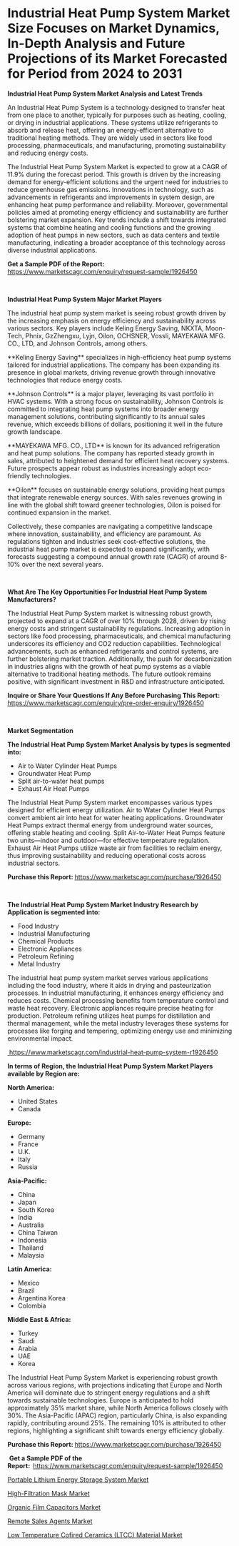<p><h1>Industrial Heat Pump System Market Size Focuses on Market Dynamics, In-Depth Analysis and Future Projections of its Market Forecasted for Period from 2024 to 2031</h1></p><p><strong>Industrial Heat Pump System Market Analysis and Latest Trends</strong></p>
<p><p>An Industrial Heat Pump System is a technology designed to transfer heat from one place to another, typically for purposes such as heating, cooling, or drying in industrial applications. These systems utilize refrigerants to absorb and release heat, offering an energy-efficient alternative to traditional heating methods. They are widely used in sectors like food processing, pharmaceuticals, and manufacturing, promoting sustainability and reducing energy costs.</p><p>The Industrial Heat Pump System Market is expected to grow at a CAGR of 11.9% during the forecast period. This growth is driven by the increasing demand for energy-efficient solutions and the urgent need for industries to reduce greenhouse gas emissions. Innovations in technology, such as advancements in refrigerants and improvements in system design, are enhancing heat pump performance and reliability. Moreover, governmental policies aimed at promoting energy efficiency and sustainability are further bolstering market expansion. Key trends include a shift towards integrated systems that combine heating and cooling functions and the growing adoption of heat pumps in new sectors, such as data centers and textile manufacturing, indicating a broader acceptance of this technology across diverse industrial applications.</p></p>
<p><strong>Get a Sample PDF of the Report:&nbsp;</strong> <a href="https://www.marketscagr.com/enquiry/request-sample/1926450?utm_campaign=1684&utm_medium=2&utm_source=Github&utm_content=ia&utm_term=25102024&utm_id=industrial-heat-pump-system">https://www.marketscagr.com/enquiry/request-sample/1926450</a></p>
<p>&nbsp;</p>
<p><strong>Industrial Heat Pump System Major Market Players</strong></p>
<p><p>The industrial heat pump system market is seeing robust growth driven by the increasing emphasis on energy efficiency and sustainability across various sectors. Key players include Keling Energy Saving, NKXTA, Moon-Tech, Phnix, GzZhengxu, Lyjn, Oilon, OCHSNER, Vossli, MAYEKAWA MFG. CO., LTD, and Johnson Controls, among others. </p><p>**Keling Energy Saving** specializes in high-efficiency heat pump systems tailored for industrial applications. The company has been expanding its presence in global markets, driving revenue growth through innovative technologies that reduce energy costs. </p><p>**Johnson Controls** is a major player, leveraging its vast portfolio in HVAC systems. With a strong focus on sustainability, Johnson Controls is committed to integrating heat pump systems into broader energy management solutions, contributing significantly to its annual sales revenue, which exceeds billions of dollars, positioning it well in the future growth landscape.</p><p>**MAYEKAWA MFG. CO., LTD** is known for its advanced refrigeration and heat pump solutions. The company has reported steady growth in sales, attributed to heightened demand for efficient heat recovery systems. Future prospects appear robust as industries increasingly adopt eco-friendly technologies.</p><p>**Oilon** focuses on sustainable energy solutions, providing heat pumps that integrate renewable energy sources. With sales revenues growing in line with the global shift toward greener technologies, Oilon is poised for continued expansion in the market.</p><p>Collectively, these companies are navigating a competitive landscape where innovation, sustainability, and efficiency are paramount. As regulations tighten and industries seek cost-effective solutions, the industrial heat pump market is expected to expand significantly, with forecasts suggesting a compound annual growth rate (CAGR) of around 8-10% over the next several years.</p></p>
<p>&nbsp;</p>
<p><strong>What Are The Key Opportunities For Industrial Heat Pump System Manufacturers?</strong></p>
<p><p>The Industrial Heat Pump System market is witnessing robust growth, projected to expand at a CAGR of over 10% through 2028, driven by rising energy costs and stringent sustainability regulations. Increasing adoption in sectors like food processing, pharmaceuticals, and chemical manufacturing underscores its efficiency and CO2 reduction capabilities. Technological advancements, such as enhanced refrigerants and control systems, are further bolstering market traction. Additionally, the push for decarbonization in industries aligns with the growth of heat pump systems as a viable alternative to traditional heating methods. The future outlook remains positive, with significant investment in R&D and infrastructure anticipated.</p></p>
<p><strong>Inquire or Share Your Questions If Any Before Purchasing This Report:</strong> <a href="https://www.marketscagr.com/enquiry/pre-order-enquiry/1926450?utm_campaign=1684&utm_medium=2&utm_source=Github&utm_content=ia&utm_term=25102024&utm_id=industrial-heat-pump-system">https://www.marketscagr.com/enquiry/pre-order-enquiry/1926450</a></p>
<p>&nbsp;</p>
<p><strong>Market Segmentation</strong></p>
<p><strong>The Industrial Heat Pump System Market Analysis by types is segmented into:</strong></p>
<p><ul><li>Air to Water Cylinder Heat Pumps</li><li>Groundwater Heat Pump</li><li>Split air-to-water heat pumps</li><li>Exhaust Air Heat Pumps</li></ul></p>
<p><p>The Industrial Heat Pump System market encompasses various types designed for efficient energy utilization. Air to Water Cylinder Heat Pumps convert ambient air into heat for water heating applications. Groundwater Heat Pumps extract thermal energy from underground water sources, offering stable heating and cooling. Split Air-to-Water Heat Pumps feature two units—indoor and outdoor—for effective temperature regulation. Exhaust Air Heat Pumps utilize waste air from facilities to reclaim energy, thus improving sustainability and reducing operational costs across industrial sectors.</p></p>
<p><strong>Purchase this Report:&nbsp;</strong><a href="https://www.marketscagr.com/purchase/1926450?utm_campaign=1684&utm_medium=2&utm_source=Github&utm_content=ia&utm_term=25102024&utm_id=industrial-heat-pump-system">https://www.marketscagr.com/purchase/1926450</a></p>
<p>&nbsp;</p>
<p><strong>The Industrial Heat Pump System Market Industry Research by Application is segmented into:</strong></p>
<p><ul><li>Food Industry</li><li>Industrial Manufacturing</li><li>Chemical Products</li><li>Electronic Appliances</li><li>Petroleum Refining</li><li>Metal Industry</li></ul></p>
<p><p>The industrial heat pump system market serves various applications including the food industry, where it aids in drying and pasteurization processes. In industrial manufacturing, it enhances energy efficiency and reduces costs. Chemical processing benefits from temperature control and waste heat recovery. Electronic appliances require precise heating for production. Petroleum refining utilizes heat pumps for distillation and thermal management, while the metal industry leverages these systems for processes like forging and tempering, optimizing energy use and minimizing environmental impact.</p></p>
<p><a href="https://www.marketscagr.com/industrial-heat-pump-system-r1926450?utm_campaign=1684&utm_medium=2&utm_source=Github&utm_content=ia&utm_term=25102024&utm_id=industrial-heat-pump-system">&nbsp;https://www.marketscagr.com/industrial-heat-pump-system-r1926450</a></p>
<p><strong>In terms of Region, the Industrial Heat Pump System Market Players available by Region are:</strong></p>
<p>
    <p> <strong> North America: </strong>
        <ul>
            <li>United States</li>
            <li>Canada</li>
        </ul>
        </p> 
    <p> <strong> Europe: </strong>
        <ul>
            <li>Germany</li>
            <li>France</li>
            <li>U.K.</li>
            <li>Italy</li>
            <li>Russia</li>
        </ul>
        </p> 
    <p> <strong> Asia-Pacific: </strong>
        <ul>
            <li>China</li>
            <li>Japan</li>
            <li>South Korea</li>
            <li>India</li>
            <li>Australia</li>
            <li>China Taiwan</li>
            <li>Indonesia</li>
            <li>Thailand</li>
            <li>Malaysia</li>
        </ul>
        </p> 
    <p> <strong> Latin America: </strong>
        <ul>
            <li>Mexico</li>
            <li>Brazil</li>
            <li>Argentina Korea</li>
            <li>Colombia</li>
        </ul>
        </p> 
    <p> <strong> Middle East & Africa: </strong>
        <ul>
            <li>Turkey</li>
            <li>Saudi</li>
            <li>Arabia</li>
            <li>UAE</li>
            <li>Korea</li>
        </ul>
    </p>
    </p>
<p><p>The Industrial Heat Pump System Market is experiencing robust growth across various regions, with projections indicating that Europe and North America will dominate due to stringent energy regulations and a shift towards sustainable technologies. Europe is anticipated to hold approximately 35% market share, while North America follows closely with 30%. The Asia-Pacific (APAC) region, particularly China, is also expanding rapidly, contributing around 25%. The remaining 10% is attributed to other regions, highlighting a significant shift towards energy efficiency globally.</p></p>
<p><strong>Purchase this Report: </strong><a href="https://www.marketscagr.com/purchase/1926450?utm_campaign=1684&utm_medium=2&utm_source=Github&utm_content=ia&utm_term=25102024&utm_id=industrial-heat-pump-system">https://www.marketscagr.com/purchase/1926450</a></p>
<p>&nbsp;<strong>Get a Sample PDF of the Report:&nbsp;&nbsp;</strong><a href="https://www.marketscagr.com/enquiry/request-sample/1926450?utm_campaign=1684&utm_medium=2&utm_source=Github&utm_content=ia&utm_term=25102024&utm_id=industrial-heat-pump-system">https://www.marketscagr.com/enquiry/request-sample/1926450</a></p>
<p><strong></strong></p>
<p><p><a href="https://www.linkedin.com/pulse/insights-portable-lithium-energy-storage-system-market-players-gglce?utm_campaign=1684&utm_medium=2&utm_source=Github&utm_content=ia&utm_term=25102024&utm_id=industrial-heat-pump-system">Portable Lithium Energy Storage System Market</a></p><p><a href="https://www.linkedin.com/pulse/disruption-innovation-high-filtration-mask-industry-market-7hwte?utm_campaign=1684&utm_medium=2&utm_source=Github&utm_content=ia&utm_term=25102024&utm_id=industrial-heat-pump-system">High-Filtration Mask Market</a></p><p><a href="https://www.linkedin.com/pulse/regulatory-landscape-its-influence-global-organic-film-capacitors-460fc?utm_campaign=1684&utm_medium=2&utm_source=Github&utm_content=ia&utm_term=25102024&utm_id=industrial-heat-pump-system">Organic Film Capacitors Market</a></p><p><a href="https://www.linkedin.com/pulse/evolution-remote-sales-agents-market-key-shifts-from-2024-ohcac?utm_campaign=1684&utm_medium=2&utm_source=Github&utm_content=ia&utm_term=25102024&utm_id=industrial-heat-pump-system">Remote Sales Agents Market</a></p><p><a href="https://www.linkedin.com/pulse/global-low-temperature-cofired-ceramics-ltcc-material-07bkc?utm_campaign=1684&utm_medium=2&utm_source=Github&utm_content=ia&utm_term=25102024&utm_id=industrial-heat-pump-system">Low Temperature Cofired Ceramics (LTCC) Material Market</a></p></p>